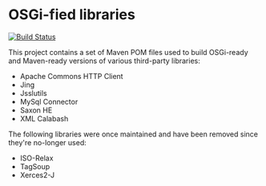 OSGi-fied libraries
===================

[![Build Status](https://travis-ci.org/daisy/osgi-libs.png?branch=master)](https://travis-ci.org/daisy/osgi-libs)

This project contains a set of Maven POM files used to build OSGi-ready and Maven-ready versions of various third-party libraries:

 - Apache Commons HTTP Client
 - Jing
 - Jsslutils
 - MySql Connector
 - Saxon HE
 - XML Calabash


The following libraries were once maintained and have been removed since they're no-longer used:

 - ISO-Relax
 - TagSoup
 - Xerces2-J
